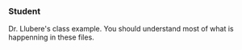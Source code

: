 ### Student

Dr. Llubere's class example. You should understand most of what is happenning in these files.
